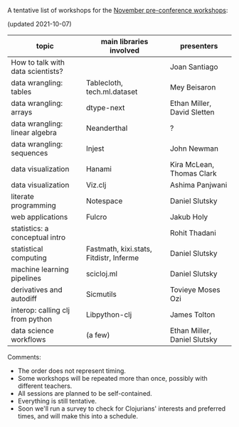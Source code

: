 A tentative list of workshops for the [November pre-conference workshops](https://clojureverse.org/t/re-clojure-2021-pre-conference-workshops/8216/1):

(updated 2021-10-07)

| topic                             | main libraries involved                 | presenters                   |
|-----------------------------------|-----------------------------------------|------------------------------|
| How to talk with data scientists? |                                         | Joan Santiago                |
| data wrangling: tables            | Tablecloth, tech.ml.dataset             | Mey Beisaron                 |
| data wrangling: arrays            | dtype-next                              | Ethan Miller, David Sletten  |
| data wrangling: linear algebra    | Neanderthal                             | ?                            |
| data wrangling: sequences         | Injest                                  | John Newman                  |
| data visualization                | Hanami                                  | Kira McLean, Thomas Clark    |
| data visualization                | Viz.clj                                 | Ashima Panjwani              |
| literate programming              | Notespace                               | Daniel Slutsky               |
| web applications                  | Fulcro                                  | Jakub Holy                   |
| statistics: a conceptual intro    |                                         | Rohit Thadani                |
| statistical computing             | Fastmath, kixi.stats, Fitdistr, Inferme | Daniel Slutsky               |
| machine learning pipelines        | scicloj.ml                              | Daniel Slutsky               |
| derivatives and autodiff          | Sicmutils                               | Tovieye Moses Ozi            |
| interop: calling clj from python  | Libpython-clj                           | James Tolton                 |
| data science workflows            | (a few)                                 | Ethan Miller, Daniel Slutsky |

Comments:
- The order does not represent timing.
- Some workshops will be repeated more than once, possibly with different teachers.
- All sessions are planned to be self-contained.
- Everything is still tentative.
- Soon we'll run a survey to check for Clojurians' interests and preferred times, and will make this into a schedule.

